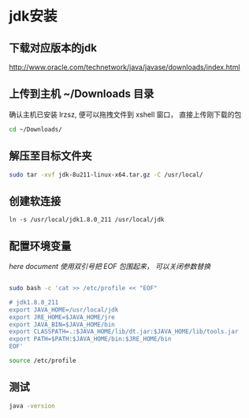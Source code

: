 # jdk安装



## 下载对应版本的jdk

<http://www.oracle.com/technetwork/java/javase/downloads/index.html>



## 上传到主机 ~/Downloads 目录

确认主机已安装 lrzsz, 便可以拖拽文件到 xshell 窗口， 直接上传刚下载的包

```bash
cd ~/Downloads/
```



## 解压至目标文件夹

```bash
sudo tar -xvf jdk-8u211-linux-x64.tar.gz -C /usr/local/
```



## 创建软连接

```
ln -s /usr/local/jdk1.8.0_211 /usr/local/jdk
```



## 配置环境变量

*here document 使用双引号把 EOF 包围起来， 可以关闭参数替换*

```bash

sudo bash -c 'cat >> /etc/profile << "EOF"

# jdk1.8.0_211
export JAVA_HOME=/usr/local/jdk
export JRE_HOME=$JAVA_HOME/jre
export JAVA_BIN=$JAVA_HOME/bin
export CLASSPATH=.:$JAVA_HOME/lib/dt.jar:$JAVA_HOME/lib/tools.jar
export PATH=$PATH:$JAVA_HOME/bin:$JRE_HOME/bin
EOF'

source /etc/profile
```



## 测试

```bash
java -version
```

